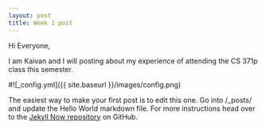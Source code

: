 ```yaml
---
layout: post
title: Week 1 post
---
```


Hi Everyone,

I am Kaivan and I will posting about my experience of attending the CS 371p class this semester.


#![_config.yml]({{ site.baseurl }}/images/config.png)

The easiest way to make your first post is to edit this one. Go into /_posts/ and update the Hello World markdown file. For more instructions head over to the [Jekyll Now repository](https://github.com/barryclark/jekyll-now) on GitHub.
